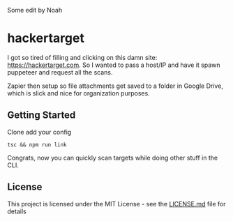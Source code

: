 Some edit by Noah

# hackertarget

I got so tired of filling and clicking on this damn site: https://hackertarget.com. So I wanted to pass a host/IP and have it spawn puppeteer and request all the scans.

Zapier then setup so file attachments get saved to a folder in Google Drive, which is slick and nice for organization purposes.

## Getting Started

Clone
add your config


`tsc && npm run link`

Congrats, now you can quickly scan targets while doing other stuff in the CLI.


## License

This project is licensed under the MIT License - see the [LICENSE.md](LICENSE.md) file for details
